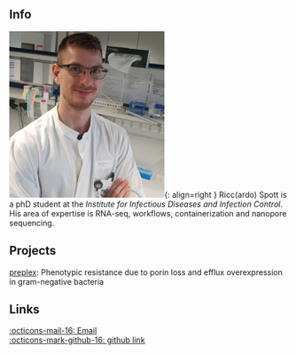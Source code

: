 ## Info

![ricc](images/ricc.png){: align=right }
Ricc(ardo) Spott is a phD student at the *Institute for Infectious Diseases and Infection Control*. His area of expertise is RNA-seq, workflows, containerization and nanopore sequencing. 

## Projects

[preplex](https://www.infectognostics.de/projekte/laufende-projekte/details/news/preplex-phaenotypische-resistenz-durch-porin-verlust-und-efflux-ueberexpression-bei-gramnegativen-ba.html): Phenotypic resistance due to porin loss and efflux overexpression in gram-negative bacteria  

## Links
[:octicons-mail-16: Email](mailto:ricc.spott@med.uni-jena.de)  
[:octicons-mark-github-16: github link](https://github.com/dataspott)
